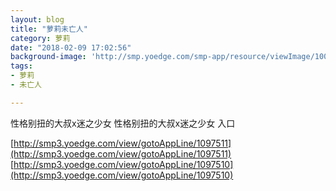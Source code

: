 ```yaml
---
layout: blog
title: "萝莉未亡人"
category: 萝莉
date: "2018-02-09 17:02:56"
background-image: 'http://smp.yoedge.com/smp-app/resource/viewImage/1001749appline.png'
tags:
- 萝莉
- 未亡人

---
```

性格别扭的大叔x迷之少女
性格别扭的大叔x迷之少女
入口

[http://smp3.yoedge.com/view/gotoAppLine/1097511](http://smp3.yoedge.com/view/gotoAppLine/1097511)
[http://smp3.yoedge.com/view/gotoAppLine/1097510](http://smp3.yoedge.com/view/gotoAppLine/1097510)

        

